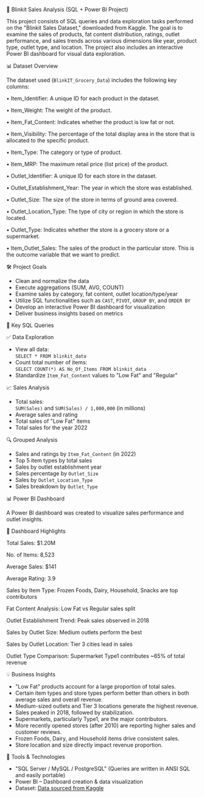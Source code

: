 🛒 Blinkit Sales Analysis (SQL + Power BI Project)

This project consists of SQL queries and data exploration tasks performed on the "Blinkit Sales Dataset," downloaded from Kaggle. The goal is to examine the sales of products, fat content distribution, ratings, outlet performance, and sales trends across various dimensions like year, product type, outlet type, and location. The project also includes an interactive Power BI dashboard for visual data exploration.

📊 Dataset Overview

The dataset used (`BlinkIT_Grocery_Data`) includes the following key columns:

• Item_Identifier: A unique ID for each product in the dataset.

•	Item_Weight: The weight of the product.

•	Item_Fat_Content: Indicates whether the product is low fat or not.

•	Item_Visibility: The percentage of the total display area in the store that is allocated to the specific product.

•	Item_Type: The category or type of product.

•	Item_MRP: The maximum retail price (list price) of the product.

•	Outlet_Identifier: A unique ID for each store in the dataset.

•	Outlet_Establishment_Year: The year in which the store was established.

•	Outlet_Size: The size of the store in terms of ground area covered.

•	Outlet_Location_Type: The type of city or region in which the store is located.

•	Outlet_Type: Indicates whether the store is a grocery store or a supermarket.

•	Item_Outlet_Sales: The sales of the product in the particular store. This is the outcome variable that we want to predict.

🛠️ Project Goals

- Clean and normalize the data
- Execute aggregations (SUM, AVG, COUNT)
- Examine sales by category, fat content, outlet location/type/year
- Utilize SQL functionalities such as `CAST`, `PIVOT`, `GROUP BY`, and `ORDER BY`
- Develop an interactive Power BI dashboard for visualization
- Deliver business insights based on metrics

📌 Key SQL Queries

✅ Data Exploration

- View all data:  
  `SELECT * FROM blinkit_data`
- Count total number of items:  
  `SELECT COUNT(*) AS No_Of_Items FROM blinkit_data`
- Standardize `Item_Fat_Content` values to "Low Fat" and "Regular"

📈 Sales Analysis

- Total sales:  
  `SUM(Sales)` and `SUM(Sales) / 1,000,000` (in millions)
- Average sales and rating
- Total sales of "Low Fat" items
- Total sales for the year 2022

🔍 Grouped Analysis

- Sales and ratings by `Item_Fat_Content` (in 2022)
- Top 5 item types by total sales
- Sales by outlet establishment year
- Sales percentage by `Outlet_Size`
- Sales by `Outlet_Location_Type`
- Sales breakdown by `Outlet_Type`

📊 Power BI Dashboard

A Power BI dashboard was created to visualize sales performance and outlet insights.

🔑 Dashboard Highlights

  Total Sales: $1.20M
  
  No. of Items: 8,523
  
  Average Sales: $141
  
  Average Rating: 3.9
  
  Sales by Item Type: Frozen Foods, Dairy, Household, Snacks are top contributors
  
  Fat Content Analysis: Low Fat vs Regular sales split
  
  Outlet Establishment Trend: Peak sales observed in 2018
  
  Sales by Outlet Size: Medium outlets perform the best
  
  Sales by Outlet Location: Tier 3 cities lead in sales
  
  Outlet Type Comparison: Supermarket Type1 contributes ~65% of total revenue

💡 Business Insights

- "Low Fat" products account for a large proportion of total sales.
- Certain item types and store types perform better than others in both average sales and overall revenue.
- Medium-sized outlets and Tier 3 locations generate the highest revenue.
- Sales peaked in 2018, followed by stabilization.
- Supermarkets, particularly Type1, are the major contributors.
- More recently opened stores (after 2010) are reporting higher sales and customer reviews.
- Frozen Foods, Dairy, and Household items drive consistent sales.
- Store location and size directly impact revenue proportion.

🧰 Tools & Technologies

- "SQL Server / MySQL / PostgreSQL" (Queries are written in ANSI SQL and easily portable)
- Power BI – Dashboard creation & data visualization
- Dataset: [Data sourced from Kaggle](https://www.kaggle.com/datasets/mukeshgadri/blinkit-dataset?select=Tableau+BlinkIT+Grocery+Project+U16955293080+%284%29.xlsx)

